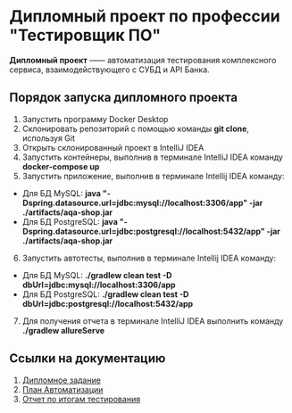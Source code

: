 # Дипломный проект по профессии "Тестировщик ПО"
**Дипломный проект** —— автоматизация тестирования комплексного сервиса, взаимодействующего с СУБД и API Банка.

## Порядок запуска дипломного проекта
1. Запустить программу Docker Desktop
2. Склонировать репозиторий с помощью команды **git clone**, используя Git
3. Открыть склонированный проект в IntelliJ IDEA
4. Запустить контейнеры, выполнив в терминале IntelliJ IDEA команду **docker-compose up**
5. Запустить приложение, выполнив в терминале Intellij IDEA команду:
- Для БД MySQL: **java "-Dspring.datasource.url=jdbc:mysql://localhost:3306/app" -jar ./artifacts/aqa-shop.jar**
- Для БД PostgreSQL: **java "-Dspring.datasource.url=jdbc:postgresql://localhost:5432/app" -jar ./artifacts/aqa-shop.jar**
6. Запустить автотесты, выполнив в терминале Intellij IDEA команду:
- Для БД MySQL: **./gradlew clean test -D dbUrl=jdbc:mysql://localhost:3306/app**
- Для БД PostgreSQL: **./gradlew clean test -D dbUrl=jdbc:postgresql://localhost:5432/app**
7. Для получения отчета в терминале IntelliJ IDEA выполнить команду **./gradlew allureServe**

## Ссылки на документацию
1. [Дипломное задание](https://github.com/netology-code/qa-diploma)
2. [План Автоматизации](https://github.com/alex-pakin/diplomaqa/blob/main/docs/Plan.md)
3. [Отчет по итогам тестирования](https://github.com/alex-pakin/diplomaqa/blob/main/docs/Report.md.)